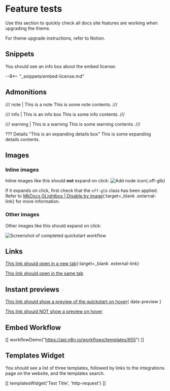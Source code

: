 # Feature tests

Use this section to quickly check all docs site features are working when upgrading the theme.

For theme upgrade instructions, refer to Notion.

## Snippets

You should see an info box about the embed license:

--8<-- "_snippets/embed-license.md"

## Admonitions

/// note | This is a note
This is some note contents.
///

/// info | This is an info box
This is some info contents.
///

/// warning | This is a warning
This is some warning contents.
///

??? Details "This is an expanding details box"
	This is some expanding details contents.

## Images

### Inline images

Inline images like this should **not** expand on click: <span class="inline-image">![Add node icon](/_images/try-it-out/add-node-small.png){.off-glb}</span>

If it expands on click, first check that the `off-glb` class has been applied. Refer to [MkDocs GLightbox | Disable by image](https://blueswen.github.io/mkdocs-glightbox/disable/image/){:target=_blank .external-link} for more information.

### Other images

Other images like this should expand on click:

![Screenshot of completed quickstart workflow](/_images/try-it-out/quickstart/very-quick-quickstart-workflow.png)

## Links

[This link should open in a new tab](https://example.com/){:target=_blank .external-link}

[This link should open in the same tab](/try-it-out/quickstart/)

## Instant previews

[This link should show a preview of the quickstart on hover](/try-it-out/quickstart/){ data-preview }

[This link should NOT show a preview on hover](/try-it-out/quickstart/)

## Embed Workflow
[[ workflowDemo("https://api.n8n.io/workflows/templates/655") ]]

## Templates Widget

You should see a list of three templates, followed by links to the integrations page on the website, and the templates search.
<!-- see https://www.notion.so/n8n/Pull-in-templates-for-the-integrations-pages-37c716837b804d30a33b47475f6e3780 -->
[[ templatesWidget('Test Title', 'http-request') ]]
